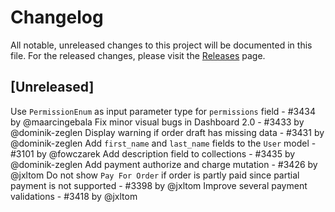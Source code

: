 # Changelog
All notable, unreleased changes to this project will be documented in this file. For the released changes, please visit the [Releases](https://github.com/mirumee/saleor/releases) page.

## [Unreleased]
Use `PermissionEnum` as input parameter type for `permissions` field - #3434 by @maarcingebala
Fix minor visual bugs in Dashboard 2.0 - #3433 by @dominik-zeglen
Display warning if order draft has missing data - #3431 by @dominik-zeglen
Add `first_name` and `last_name` fields to the `User` model - #3101 by @fowczarek
Add description field to collections - #3435 by @dominik-zeglen
Add payment authorize and charge mutation - #3426 by @jxltom
Do not show `Pay For Order` if order is partly paid since partial payment is not supported - #3398 by @jxltom
Improve several payment validations - #3418 by @jxltom
